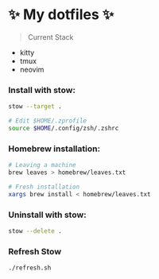 # ✨ My dotfiles ✨

> Current Stack

- kitty
- tmux
- neovim

### Install with stow:

```bash
stow --target .

# Edit $HOME/.zprofile
source $HOME/.config/zsh/.zshrc
```

### Homebrew installation:

```bash
# Leaving a machine
brew leaves > homebrew/leaves.txt

# Fresh installation
xargs brew install < homebrew/leaves.txt
```

### Uninstall with stow:

```bash
stow --delete .
```

### Refresh Stow

```bash
./refresh.sh
```
